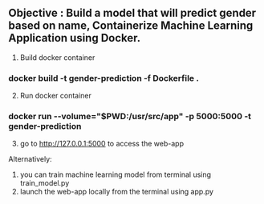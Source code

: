 ## Objective : Build a model that will predict gender based on name, Containerize Machine Learning Application using Docker.

1. Build docker container 
### docker build -t gender-prediction -f Dockerfile .
2. Run docker container
### docker run --volume="$PWD:/usr/src/app" -p 5000:5000 -t gender-prediction
3. go to http://127.0.0.1:5000 to access the web-app


Alternatively:
1. you can train machine learning model from terminal using train_model.py
2. launch the web-app locally from the terminal using app.py 